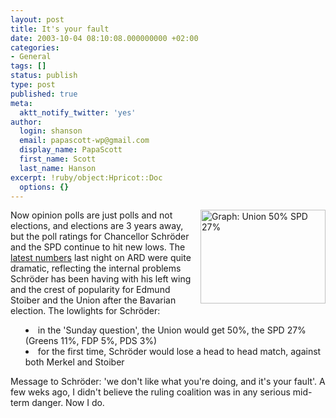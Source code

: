 ```yaml
---
layout: post
title: It's your fault
date: 2003-10-04 08:10:08.000000000 +02:00
categories:
- General
tags: []
status: publish
type: post
published: true
meta:
  aktt_notify_twitter: 'yes'
author:
  login: shanson
  email: papascott-wp@gmail.com
  display_name: PapaScott
  first_name: Scott
  last_name: Hanson
excerpt: !ruby/object:Hpricot::Doc
  options: {}
---
```

<p><a href="http://www.tagesschau.de/meldungen/image_popup/0,1189,OID2381222_IMG2380892_HID2380892_POS0_MTB1,00.html"><img alt="Graph: Union 50% SPD 27%" title="Union 50% SPD 27%" src="http://www.papascott.de/wordpress/wp-content/uploads/2003/10/un50spd27.jpg" width="200" height="150" border="0" align="right" /></a>Now opinion polls are just polls and not elections, and elections are 3 years away, but the poll ratings for Chancellor Schröder and the SPD continue to hit new lows. The <a title="tagesschau.de : SPD verliert weiter an Zustimmung" href="http://www.tagesschau.de/aktuell/meldungen/0,1185,OID2381222_TYP6_THE_NAV_REF1_BAB,00.html">latest numbers</a> last night on ARD were quite dramatic, reflecting the internal problems Schröder has been having with his left wing and the crest of popularity for Edmund Stoiber and the Union after the Bavarian election. The lowlights for Schröder:</p>
<ul style="list-style: disc inside;">
<li>in the 'Sunday question', the Union would get 50%, the SPD 27% (Greens 11%, FDP 5%, PDS 3%)</li>
<li>for the first time, Schröder would lose a head to head match, against both Merkel and Stoiber</li>
</ul>
<p>Message to Schröder: 'we don't like what you're doing, and it's your fault'. A few weks ago, I didn't believe the ruling coalition was in any serious mid-term danger. Now I do.</p>
